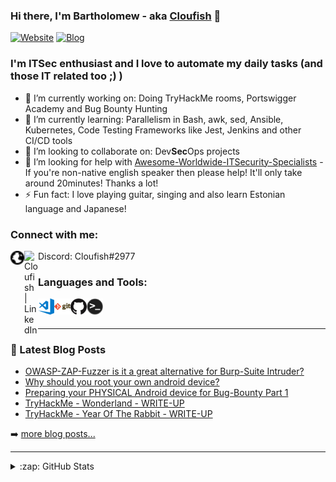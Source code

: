 ### Hi there, I'm Bartholomew - aka [Cloufish][website] 👋

[![Website](https://img.shields.io/badge/WEBSITE-UP-blue)](https://cloufish.github.io/)
[![Blog](https://img.shields.io/badge/BLOG-UP-blue)](https://cloufish.github.io/blog)




### I'm ITSec enthusiast and I love to automate my daily tasks (and those IT related too ;) )

- 🔭 I’m currently working on: Doing TryHackMe rooms, Portswigger Academy and Bug Bounty Hunting
- 🌱 I’m currently learning: Parallelism in Bash, awk, sed, Ansible, Kubernetes, Code Testing Frameworks like Jest, Jenkins and other CI/CD tools
- 👯 I’m looking to collaborate on: Dev**Sec**Ops projects
- 🤔 I’m looking for help with [Awesome-Worldwide-ITSecurity-Specialists](https://github.com/Cloufish/Awesome-Worldwide-ITSecurity-Specialists) - If you're non-native english speaker then please help! It'll only take around 20minutes! Thanks a lot! 
- ⚡ Fun fact: I love playing guitar, singing and also learn Estonian language and Japanese!

### Connect with me:

[<img align="left" alt="cloufish.github.io" width="22px" src="https://raw.githubusercontent.com/iconic/open-iconic/master/svg/globe.svg" />][website]
[<img align="left" alt="Cloufish | LinkedIn" width="22px" src="https://cdn.jsdelivr.net/npm/simple-icons@v3/icons/linkedin.svg" />][linkedin]
Discord: Cloufish#2977
<br />

### Languages and Tools:


<img align="left" alt="Visual Studio Code" width="26px" src="https://raw.githubusercontent.com/github/explore/80688e429a7d4ef2fca1e82350fe8e3517d3494d/topics/visual-studio-code/visual-studio-code.png" />
<img align="left" alt="Git" width="26px" src="https://raw.githubusercontent.com/github/explore/80688e429a7d4ef2fca1e82350fe8e3517d3494d/topics/git/git.png" />
<img align="left" alt="GitHub" width="26px" src="https://raw.githubusercontent.com/github/explore/78df643247d429f6cc873026c0622819ad797942/topics/github/github.png" />
<img align="left" alt="Terminal" width="26px" src="https://raw.githubusercontent.com/github/explore/80688e429a7d4ef2fca1e82350fe8e3517d3494d/topics/terminal/terminal.png" />

<br />
<br />

---

### 📕 Latest Blog Posts

<!-- BLOG-POST-LIST:START -->
- [OWASP-ZAP-Fuzzer is it a great alternative for Burp-Suite Intruder?](https://cloufish.github.io/blog/posts/OWASP-ZAP-as-a-great-fuzzing-tool/)
- [Why should you root your own android device?](https://cloufish.github.io/blog/posts/Should-you-root-your-device/)
- [Preparing your PHYSICAL Android device for Bug-Bounty Part 1](https://cloufish.github.io/blog/posts/Preparing-your-PHYSICAL-android-device-for-bug-bounty-part-1/)
- [TryHackMe - Wonderland - WRITE-UP](https://cloufish.github.io/blog/posts/Wonderland/)
- [TryHackMe - Year Of The Rabbit - WRITE-UP](https://cloufish.github.io/blog/posts/Year_Of_The_Rabbit/)
<!-- BLOG-POST-LIST:END -->

➡️ [more blog posts...](https://cloufish.github.io/blog/)

---

<details>
  <summary>:zap: GitHub Stats</summary>

  [![Cloufish's github stats](https://github-readme-stats.vercel.app/api?username=Cloufish&theme=algolia&show_icons=true)](https://github.com/anuraghazra/github-readme-stats)

</details>

[website]: https://cloufish.github.io/
[blog]: https://cloufish.github.io/blog/
[linkedin]: https://linkedin.com/in/cloufish
